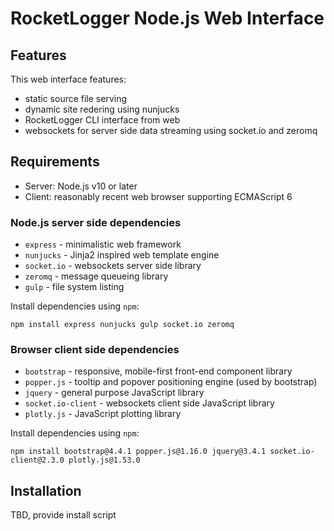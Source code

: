 # RocketLogger Node.js Web Interface


## Features

This web interface features:

- static source file serving
- dynamic site redering using nunjucks
- RocketLogger CLI interface from web
- websockets for server side data streaming using socket.io and zeromq


## Requirements

- Server: Node.js v10 or later
- Client: reasonably recent web browser supporting ECMAScript 6


### Node.js server side dependencies

- `express` - minimalistic web framework
- `nunjucks` - Jinja2 inspired web template engine
- `socket.io` - websockets server side library
- `zeromq` - message queueing library
- `gulp` - file system listing

Install dependencies using `npm`:

`npm install express nunjucks gulp socket.io zeromq`


### Browser client side dependencies

- `bootstrap` - responsive, mobile-first front-end component library
- `popper.js` - tooltip and popover positioning engine (used by bootstrap)
- `jquery` - general purpose JavaScript library
- `socket.io-client` - websockets client side JavaScript library
- `plotly.js` - JavaScript plotting library

Install dependencies using `npm`:

`npm install bootstrap@4.4.1 popper.js@1.16.0 jquery@3.4.1 socket.io-client@2.3.0 plotly.js@1.53.0`


## Installation

TBD, provide install script
